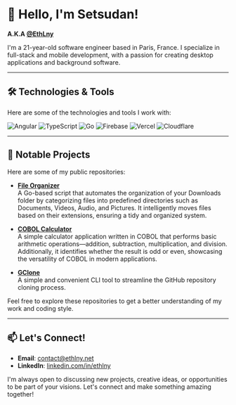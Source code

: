 # 👋 Hello, I'm Setsudan!  

**A.K.A [@EthLny](https://github.com/EthLny)**

I'm a 21-year-old software engineer based in Paris, France. I specialize in full-stack and mobile development, with a passion for creating desktop applications and background software.

---

## 🛠️ Technologies & Tools

Here are some of the technologies and tools I work with:

![Angular](https://img.shields.io/badge/Angular-DD0031?style=for-the-badge&logo=angular&logoColor=white)
![TypeScript](https://img.shields.io/badge/TypeScript-007ACC?style=for-the-badge&logo=typescript&logoColor=white)
![Go](https://img.shields.io/badge/Go-00ADD8?style=for-the-badge&logo=go&logoColor=white)
![Firebase](https://img.shields.io/badge/Firebase-FFCA28?style=for-the-badge&logo=firebase&logoColor=black)
![Vercel](https://img.shields.io/badge/Vercel-000000?style=for-the-badge&logo=vercel&logoColor=white)
![Cloudflare](https://img.shields.io/badge/Cloudflare-F38020?style=for-the-badge&logo=cloudflare&logoColor=white)

---

## 📂 Notable Projects

Here are some of my public repositories:

- **[File Organizer](https://github.com/Setsudan/file-organizer)**  
  A Go-based script that automates the organization of your Downloads folder by categorizing files into predefined directories such as Documents, Videos, Audio, and Pictures. It intelligently moves files based on their extensions, ensuring a tidy and organized system.

- **[COBOL Calculator](https://github.com/Setsudan/COBOL-Calculator)**  
  A simple calculator application written in COBOL that performs basic arithmetic operations—addition, subtraction, multiplication, and division. Additionally, it identifies whether the result is odd or even, showcasing the versatility of COBOL in modern applications.

- **[GClone](https://github.com/Setsudan/gclone)**  
  A simple and convenient CLI tool to streamline the GitHub repository cloning process.

Feel free to explore these repositories to get a better understanding of my work and coding style.

---

## 📫 Let's Connect!

- **Email**: [contact@ethlny.net](mailto:contact@ethlny.net)  
- **LinkedIn**: [linkedin.com/in/ethlny](https://www.linkedin.com/in/ethlny)  

I'm always open to discussing new projects, creative ideas, or opportunities to be part of your visions. Let's connect and make something amazing together!
